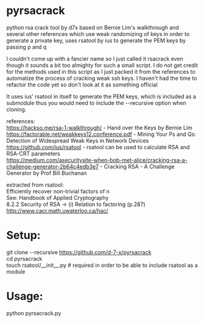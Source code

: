 # pyrsacrack
python rsa crack tool by d7x
based on Bernie Lim's walkthrough and several other references which use weak randomizing of keys in order to generate a private key, uses rsatool by ius to generate the PEM keys by passing p and q

I couldn't come up with a fancier name so I  just called it rsacrack even though it sounds a bit too almighty for such a small script. I do not get credit for the methods used in this script as I just packed it from the references to automatize the process of cracking weak ssh keys. I haven't had the time to refactor the code yet so don't look at it as something official 

It uses ius' rsatool in itself to generate the PEM keys, which is included as a submodule thus you would need to include the --recursive option when cloning. 

references:  
https://hackso.me/rsa-1-walkthrough/ - Hand over the Keys by Bernie Lim  
https://factorable.net/weakkeys12.conference.pdf - Mining Your Ps and Qs: Detection of Widespread Weak Keys in Network Devices  
https://github.com/ius/rsatool - rsatool can be used to calculate RSA and RSA-CRT parameters  
https://medium.com/asecuritysite-when-bob-met-alice/cracking-rsa-a-challenge-generator-2b64c4edb3e7 - Cracking RSA - A Challenge Generator by Prof Bill Buchanan  

extracted from rsatool:  
Efficiently recover non-trivial factors of n  
See: Handbook of Applied Cryptography  
8.2.2 Security of RSA -> (i) Relation to factoring (p.287)  
http://www.cacr.math.uwaterloo.ca/hac/  

# Setup: 
git clone --recursive https://github.com/d-7-x/pyrsacrack  
cd pyrsacrack  
touch rsatool/\_\_init\_\_.py # required in order to be able to include rsatool as a module  

# Usage:

python pyrsacrack.py
